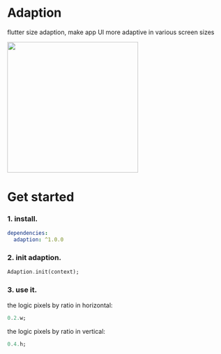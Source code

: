 # Adaption

flutter size adaption, make app UI more adaptive in various screen sizes

<img src="https://ejin66.github.io/assets/img/pexels/adaption.gif" width = "300px" />

# Get started

### 1. install.

```yaml
dependencies:
  adaption: ^1.0.0
```

### 2. init adaption.

```dart
Adaption.init(context);
```

### 3. use it.

the logic pixels by ratio in horizontal:

```dart
0.2.w;
```

the logic pixels by ratio in vertical:

```dart
0.4.h;
```


